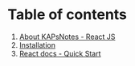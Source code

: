 # Table of contents

1. [About KAPsNotes - React JS](./README.md)
2. [Installation](./notes/installation.md)
3. [React docs - Quick Start](./docs/docs.md)
